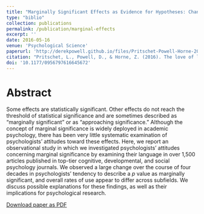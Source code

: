 ```yaml
---
title: "Marginally Significant Effects as Evidence for Hypotheses: Changing Attitudes Over Four Decades"
type: "biblio"
collection: publications
permalink: /publication/marginal-effects
excerpt: ''
date: 2016-05-16
venue: 'Psychological Science'
paperurl: 'http://derekpowell.github.io/files/Pritschet-Powell-Horne-2016.pdf'
citation: "Pritschet, L., Powell, D., & Horne, Z. (2016). The love of large numbers: A popularity bias in consumer choice. *Psychological Science*. *27*(7), 1036-1042."
doi: '10.1177/0956797616645672'
---
```


# Abstract

Some effects are statistically significant. Other effects do not reach the threshold of statistical significance and are sometimes described as “marginally significant” or as “approaching significance.” Although the concept of marginal significance is widely deployed in academic psychology, there has been very little systematic examination of psychologists’ attitudes toward these effects. Here, we report an observational study in which we investigated psychologists’ attitudes concerning marginal significance by examining their language in over 1,500 articles published in top-tier cognitive, developmental, and social psychology journals. We observed a large change over the course of four decades in psychologists’ tendency to describe a *p* value as marginally significant, and overall rates of use appear to differ across subfields. We discuss possible explanations for these findings, as well as their implications for psychological research.

[Download paper as PDF](http://derekpowell.github.io/files/Pritschet-Powell-Horne-2016.pdf)

